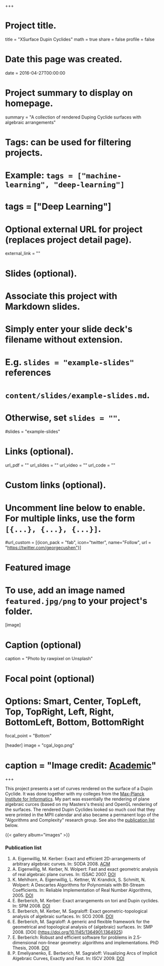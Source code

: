 +++
# Project title.
title = "XSurface Dupin Cyclides"
math = true
share = false
profile = false

# Date this page was created.
date = 2016-04-27T00:00:00

# Project summary to display on homepage.
summary = "A collection of rendered Duping Cyclide surfaces with algebraic arrangements"

# Tags: can be used for filtering projects.
# Example: `tags = ["machine-learning", "deep-learning"]`
# tags = ["Deep Learning"]

# Optional external URL for project (replaces project detail page).
external_link = ""

# Slides (optional).
#   Associate this project with Markdown slides.
#   Simply enter your slide deck's filename without extension.
#   E.g. `slides = "example-slides"` references 
#   `content/slides/example-slides.md`.
#   Otherwise, set `slides = ""`.
#slides = "example-slides"

# Links (optional).
url_pdf = ""
url_slides = ""
url_video = ""
url_code = ""

# Custom links (optional).
#   Uncomment line below to enable. For multiple links, use the form `[{...}, {...}, {...}]`.
#url_custom = [{icon_pack = "fab", icon="twitter", name="Follow", url = "https://twitter.com/georgecushen"}]

# Featured image
# To use, add an image named `featured.jpg/png` to your project's folder. 
[image]
  # Caption (optional)
  caption = "Photo by rawpixel on Unsplash"
#  Focal point (optional)
#   Options: Smart, Center, TopLeft, Top, TopRight, Left, Right, BottomLeft, Bottom, BottomRight
  focal_point = "Bottom"

[header]
  image = "cgal_logo.png"
 # caption = "Image credit: [**Academic**](https://github.com/gcushen/hugo-academic/)"

+++

This project presents a set of curves rendered on the surface of a Dupin Cyclide. It was done together with my colleges from the [Max-Planck Institute for Informatics](https://www.mpi-inf.mpg.de/departments/algorithms-complexity).
My part was essentially the rendering of plane algebraic curces (based on my Masters's thesis) and OpenGL rendering of the surfaces. The rendered Dupin Cyclides looked so much cool that they were printed in the MPII calendar and also became a permanent logo of the "Algorithms and Complexity" research group. See also the [publication list](#publication-list) below.

{{< gallery album="images" >}}


### Publication list

1. A. Eigenwillig, M. Kerber: Exact and efficient 2D-arrangements of arbitrary algebraic curves. In: SODA 2008. [ACM](https://dl.acm.org/citation.cfm?id=1347096)
2. A. Eigenwillig, M. Kerber, N. Wolpert: Fast and exact geometric analysis of real algebraic plane curves. In: ISSAC 2007. [DOI](https://doi.org/10.1145/1277548.1277570)
3. K. Mehlhorn, A. Eigenwillig, L. Kettner, W. Krandick, S. Schmitt, N. Wolpert: A Descartes Algorithms for Polynomials with Bit-Stream Coefficients. In: Reliable Implementation of Real Number Algorithms, 2005. [DOI](https://doi.org/10.1007/11555964_12)
4. E. Berberich, M. Kerber: Exact arrangements on tori and Dupin cyclides. In: SPM 2008. [DOI](https://doi.org/10.1145/1364901.1364912)
5. E. Berberich, M. Kerber, M. Sagraloff: Exact geometric-topological analysis of algebraic surfaces. In: SCG 2008. [DOI](https://doi.org/10.1145/1377676.1377703)
6. E. Berberich, M. Sagraloff: A generic and flexible framework for the geometrical and topological analysis of (algebraic) surfaces. In: SMP 2008. [DOI] (https://doi.org/10.1145/1364901.1364925)
7. E. Berberich: Robust and efficient software for problems in 2.5-dimensional non-linear geometry: algorithms and implementations. PhD Thesis, 2008. [DOI](https://dx.doi.org/10.22028/D291-25937)
8. P. Emeliyanenko, E. Berberich, M. Sagraloff: Visualizing Arcs of Implicit Algebraic Curves, Exactly and Fast. In: ISCV 2009. [DOI](https://doi.org/10.1007/978-3-642-10331-5_57)

